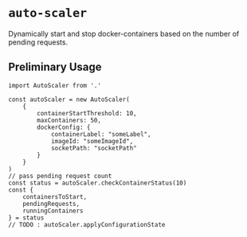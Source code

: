 # `auto-scaler`
Dynamically start and stop docker-containers based on the number of pending requests.

## Preliminary Usage

```
import AutoScaler from '.'

const autoScaler = new AutoScaler(
    {
        containerStartThreshold: 10,
        maxContainers: 50,
        dockerConfig: {
            containerLabel: "someLabel",
            imageId: "someImageId",
            socketPath: "socketPath"
        }
    }
)
// pass pending request count
const status = autoScaler.checkContainerStatus(10)
const {
    containersToStart,
    pendingRequests,
    runningContainers
} = status
// TODO : autoScaler.applyConfigurationState

```
